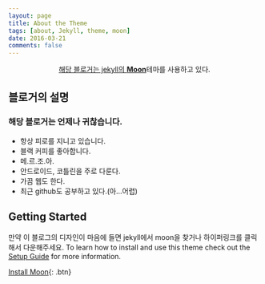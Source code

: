 ```yaml
---
layout: page
title: About the Theme
tags: [about, Jekyll, theme, moon]
date: 2016-03-21
comments: false
---
```

    
<center><a href="http://taylantatli.github.io/Moon">해당 블로거는 jekyll의 <b>Moon</b></a>테마를 사용하고 있다.</center>

## 블로거의 설명
### 해당 블로거는 언제나 귀찮습니다.
* 항상 피로를 지니고 있습니다.
* 블랙 커피를 좋아합니다.
* 메.르.조.아.
* 안드로이드, 코틀린을 주로 다룬다.
* 가끔 웹도 한다.
* 최근 github도 공부하고 있다.(아...어렵)

## Getting Started
만약 이 블로그의 디자인이 마음에 들면 jekyll에서 moon을 찾거나 하이퍼링크를 클릭해서 다운해주세요.
To learn how to install and use this theme check out the [Setup Guide](http://taylantatli.me/Moon/moon-theme/) for more information.
      
[Install Moon](https://github.com/TaylanTatli/Moon){: .btn}
